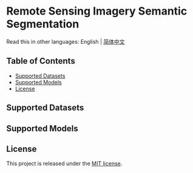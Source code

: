 # Remote Sensing Imagery Semantic Segmentation

Read this in other languages: English | [简体中文](README_zh-CN.md)

## Table of Contents

- [Supported Datasets](#supported-datasets)
- [Supported Models](#supported-models)
- [License](#license)

## <a name="supported-datasets"></a> Supported Datasets

## <a name="supported-models"></a> Supported Models

## <a name="license"></a> License

This project is released under the [MIT license](LICENSE).
